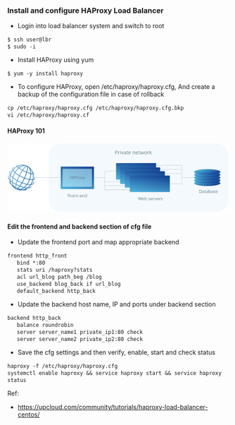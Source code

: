 ### Install and configure HAProxy Load Balancer
* Login into load balancer system and switch to root
```
$ ssh user@lbr
$ sudo -i
```
* Install HAProxy using yum
```
$ yum -y install haproxy
```
* To configure HAProxy, open /etc/haproxy/haproxy.cfg, And create a backup of the configuration file in case of rollback
```
cp /etc/haproxy/haproxy.cfg /etc/haproxy/haproxy.cfg.bkp
vi /etc/haproxy/haproxy.cf
```
#### HAProxy 101
![HAProxy LBR](https://github.com/haunshila/kodekloud/blob/master/haproxy-load-balancer.png)
#### Edit the frontend and backend section of cfg file
- Update the frontend port and map appropriate backend
```
frontend http_front
   bind *:80
   stats uri /haproxy?stats
   acl url_blog path_beg /blog
   use_backend blog_back if url_blog
   default_backend http_back
```
- Update the backend host name, IP and ports under backend section
```
backend http_back
   balance roundrobin
   server server_name1 private_ip1:80 check
   server server_name2 private_ip2:80 check
```
- Save the cfg settings and then verify, enable, start and check status
```
haproxy -f /etc/haproxy/haproxy.cfg
systemctl enable haproxy && service haproxy start && service haproxy status
```
Ref:
* https://upcloud.com/community/tutorials/haproxy-load-balancer-centos/
